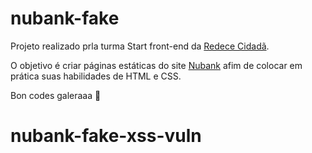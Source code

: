 # nubank-fake

Projeto realizado prla turma Start front-end da [Redece Cidadã](http://www.redecidada.org.br/a-rede-cidada/quemsomos/).

O objetivo é criar páginas estáticas do site [Nubank](https://nubank.com.br/) afim de colocar em prática suas habilidades de HTML e CSS.

Bon codes galeraaa 🥰
# nubank-fake-xss-vuln
